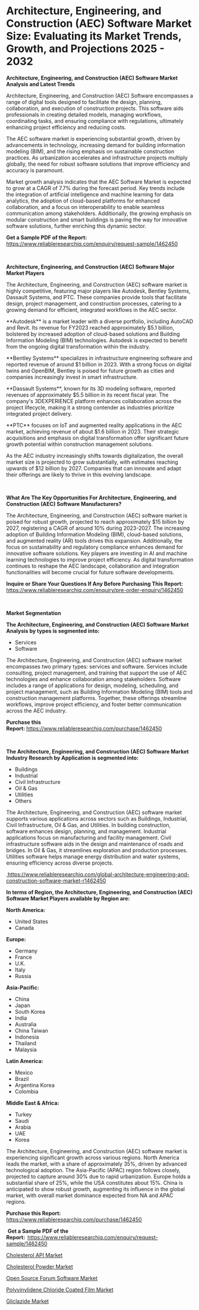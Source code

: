 <p><h1>Architecture, Engineering, and Construction (AEC) Software Market Size: Evaluating its Market Trends, Growth, and Projections 2025 - 2032</h1></p><p><strong>Architecture, Engineering, and Construction (AEC) Software Market Analysis and Latest Trends</strong></p>
<p><p>Architecture, Engineering, and Construction (AEC) Software encompasses a range of digital tools designed to facilitate the design, planning, collaboration, and execution of construction projects. This software aids professionals in creating detailed models, managing workflows, coordinating tasks, and ensuring compliance with regulations, ultimately enhancing project efficiency and reducing costs.</p><p>The AEC software market is experiencing substantial growth, driven by advancements in technology, increasing demand for building information modeling (BIM), and the rising emphasis on sustainable construction practices. As urbanization accelerates and infrastructure projects multiply globally, the need for robust software solutions that improve efficiency and accuracy is paramount.</p><p>Market growth analysis indicates that the AEC Software Market is expected to grow at a CAGR of 7.7% during the forecast period. Key trends include the integration of artificial intelligence and machine learning for data analytics, the adoption of cloud-based platforms for enhanced collaboration, and a focus on interoperability to enable seamless communication among stakeholders. Additionally, the growing emphasis on modular construction and smart buildings is paving the way for innovative software solutions, further enriching this dynamic sector.</p></p>
<p><strong>Get a Sample PDF of the Report:&nbsp;</strong> <a href="https://www.reliableresearchiq.com/enquiry/request-sample/1462450?utm_campaign=1129&utm_medium=2&utm_source=Github&utm_content=ia&utm_term=26032025&utm_id=architecture-engineering-and-construction-aec-software">https://www.reliableresearchiq.com/enquiry/request-sample/1462450</a></p>
<p>&nbsp;</p>
<p><strong>Architecture, Engineering, and Construction (AEC) Software Major Market Players</strong></p>
<p><p>The Architecture, Engineering, and Construction (AEC) software market is highly competitive, featuring major players like Autodesk, Bentley Systems, Dassault Systems, and PTC. These companies provide tools that facilitate design, project management, and construction processes, catering to a growing demand for efficient, integrated workflows in the AEC sector.</p><p>**Autodesk** is a market leader with a diverse portfolio, including AutoCAD and Revit. Its revenue for FY2023 reached approximately $5.1 billion, bolstered by increased adoption of cloud-based solutions and Building Information Modeling (BIM) technologies. Autodesk is expected to benefit from the ongoing digital transformation within the industry.</p><p>**Bentley Systems** specializes in infrastructure engineering software and reported revenue of around $1 billion in 2023. With a strong focus on digital twins and OpenBIM, Bentley is poised for future growth as cities and companies increasingly invest in smart infrastructure.</p><p>**Dassault Systems**, known for its 3D modeling software, reported revenues of approximately $5.5 billion in its recent fiscal year. The company's 3DEXPERIENCE platform enhances collaboration across the project lifecycle, making it a strong contender as industries prioritize integrated project delivery.</p><p>**PTC** focuses on IoT and augmented reality applications in the AEC market, achieving revenue of about $1.6 billion in 2023. Their strategic acquisitions and emphasis on digital transformation offer significant future growth potential within construction management solutions.</p><p>As the AEC industry increasingly shifts towards digitalization, the overall market size is projected to grow substantially, with estimates reaching upwards of $12 billion by 2027. Companies that can innovate and adapt their offerings are likely to thrive in this evolving landscape.</p></p>
<p>&nbsp;</p>
<p><strong>What Are The Key Opportunities For Architecture, Engineering, and Construction (AEC) Software Manufacturers?</strong></p>
<p><p>The Architecture, Engineering, and Construction (AEC) software market is poised for robust growth, projected to reach approximately $15 billion by 2027, registering a CAGR of around 10% during 2023-2027. The increasing adoption of Building Information Modeling (BIM), cloud-based solutions, and augmented reality (AR) tools drives this expansion. Additionally, the focus on sustainability and regulatory compliance enhances demand for innovative software solutions. Key players are investing in AI and machine learning technologies to improve project efficiency. As digital transformation continues to reshape the AEC landscape, collaboration and integration functionalities will become crucial for future software developments.</p></p>
<p><strong>Inquire or Share Your Questions If Any Before Purchasing This Report:</strong> <a href="https://www.reliableresearchiq.com/enquiry/pre-order-enquiry/1462450?utm_campaign=1129&utm_medium=2&utm_source=Github&utm_content=ia&utm_term=26032025&utm_id=architecture-engineering-and-construction-aec-software">https://www.reliableresearchiq.com/enquiry/pre-order-enquiry/1462450</a></p>
<p>&nbsp;</p>
<p><strong>Market Segmentation</strong></p>
<p><strong>The Architecture, Engineering, and Construction (AEC) Software Market Analysis by types is segmented into:</strong></p>
<p><ul><li>Services</li><li>Software</li></ul></p>
<p><p>The Architecture, Engineering, and Construction (AEC) software market encompasses two primary types: services and software. Services include consulting, project management, and training that support the use of AEC technologies and enhance collaboration among stakeholders. Software includes a range of applications for design, modeling, scheduling, and project management, such as Building Information Modeling (BIM) tools and construction management platforms. Together, these offerings streamline workflows, improve project efficiency, and foster better communication across the AEC industry.</p></p>
<p><strong>Purchase this Report:&nbsp;</strong><a href="https://www.reliableresearchiq.com/purchase/1462450?utm_campaign=1129&utm_medium=2&utm_source=Github&utm_content=ia&utm_term=26032025&utm_id=architecture-engineering-and-construction-aec-software">https://www.reliableresearchiq.com/purchase/1462450</a></p>
<p>&nbsp;</p>
<p><strong>The Architecture, Engineering, and Construction (AEC) Software Market Industry Research by Application is segmented into:</strong></p>
<p><ul><li>Buildings</li><li>Industrial</li><li>Civil Infrastructure</li><li>Oil & Gas</li><li>Utilities</li><li>Others</li></ul></p>
<p><p>The Architecture, Engineering, and Construction (AEC) software market supports various applications across sectors such as Buildings, Industrial, Civil Infrastructure, Oil & Gas, and Utilities. In building construction, software enhances design, planning, and management. Industrial applications focus on manufacturing and facility management. Civil infrastructure software aids in the design and maintenance of roads and bridges. In Oil & Gas, it streamlines exploration and production processes. Utilities software helps manage energy distribution and water systems, ensuring efficiency across diverse projects.</p></p>
<p><a href="https://www.reliableresearchiq.com/global-architecture-engineering-and-construction-software-market-r1462450?utm_campaign=1129&utm_medium=2&utm_source=Github&utm_content=ia&utm_term=26032025&utm_id=architecture-engineering-and-construction-aec-software">&nbsp;https://www.reliableresearchiq.com/global-architecture-engineering-and-construction-software-market-r1462450</a></p>
<p><strong>In terms of Region, the Architecture, Engineering, and Construction (AEC) Software Market Players available by Region are:</strong></p>
<p>
    <p> <strong> North America: </strong>
        <ul>
            <li>United States</li>
            <li>Canada</li>
        </ul>
        </p> 
    <p> <strong> Europe: </strong>
        <ul>
            <li>Germany</li>
            <li>France</li>
            <li>U.K.</li>
            <li>Italy</li>
            <li>Russia</li>
        </ul>
        </p> 
    <p> <strong> Asia-Pacific: </strong>
        <ul>
            <li>China</li>
            <li>Japan</li>
            <li>South Korea</li>
            <li>India</li>
            <li>Australia</li>
            <li>China Taiwan</li>
            <li>Indonesia</li>
            <li>Thailand</li>
            <li>Malaysia</li>
        </ul>
        </p> 
    <p> <strong> Latin America: </strong>
        <ul>
            <li>Mexico</li>
            <li>Brazil</li>
            <li>Argentina Korea</li>
            <li>Colombia</li>
        </ul>
        </p> 
    <p> <strong> Middle East & Africa: </strong>
        <ul>
            <li>Turkey</li>
            <li>Saudi</li>
            <li>Arabia</li>
            <li>UAE</li>
            <li>Korea</li>
        </ul>
    </p>
    </p>
<p><p>The Architecture, Engineering, and Construction (AEC) software market is experiencing significant growth across various regions. North America leads the market, with a share of approximately 35%, driven by advanced technological adoption. The Asia-Pacific (APAC) region follows closely, projected to capture around 30% due to rapid urbanization. Europe holds a substantial share of 25%, while the USA constitutes about 15%. China is anticipated to show robust growth, augmenting its influence in the global market, with overall market dominance expected from NA and APAC regions.</p></p>
<p><strong>Purchase this Report: </strong><a href="https://www.reliableresearchiq.com/purchase/1462450?utm_campaign=1129&utm_medium=2&utm_source=Github&utm_content=ia&utm_term=26032025&utm_id=architecture-engineering-and-construction-aec-software">https://www.reliableresearchiq.com/purchase/1462450</a></p>
<p>&nbsp;<strong>Get a Sample PDF of the Report:&nbsp;&nbsp;</strong><a href="https://www.reliableresearchiq.com/enquiry/request-sample/1462450?utm_campaign=1129&utm_medium=2&utm_source=Github&utm_content=ia&utm_term=26032025&utm_id=architecture-engineering-and-construction-aec-software">https://www.reliableresearchiq.com/enquiry/request-sample/1462450</a></p>
<p><strong></strong></p>
<p><p><a href="https://github.com/sulvantomppa/Market-Research-Report-List-1/blob/main/cholesterol-api-market.md?utm_campaign=1129&utm_medium=2&utm_source=Github&utm_content=ia&utm_term=26032025&utm_id=architecture-engineering-and-construction-aec-software">Cholesterol API Market</a></p><p><a href="https://github.com/snapetylerho/Market-Research-Report-List-1/blob/main/cholesterol-powder-market.md?utm_campaign=1129&utm_medium=2&utm_source=Github&utm_content=ia&utm_term=26032025&utm_id=architecture-engineering-and-construction-aec-software">Cholesterol Powder Market</a></p><p><a href="https://github.com/rjaibiagha/Market-Research-Report-List-1/blob/main/open-source-forum-software-market.md?utm_campaign=1129&utm_medium=2&utm_source=Github&utm_content=ia&utm_term=26032025&utm_id=architecture-engineering-and-construction-aec-software">Open Source Forum Software Market</a></p><p><a href="https://github.com/trenkkwasek84/Market-Research-Report-List-1/blob/main/polyvinylidene-chloride-coated-film-market.md?utm_campaign=1129&utm_medium=2&utm_source=Github&utm_content=ia&utm_term=26032025&utm_id=architecture-engineering-and-construction-aec-software">Polyvinylidene Chloride Coated Film Market</a></p><p><a href="https://github.com/brinnoifon/Market-Research-Report-List-1/blob/main/gliclazide-market.md?utm_campaign=1129&utm_medium=2&utm_source=Github&utm_content=ia&utm_term=26032025&utm_id=architecture-engineering-and-construction-aec-software">Gliclazide Market</a></p></p>